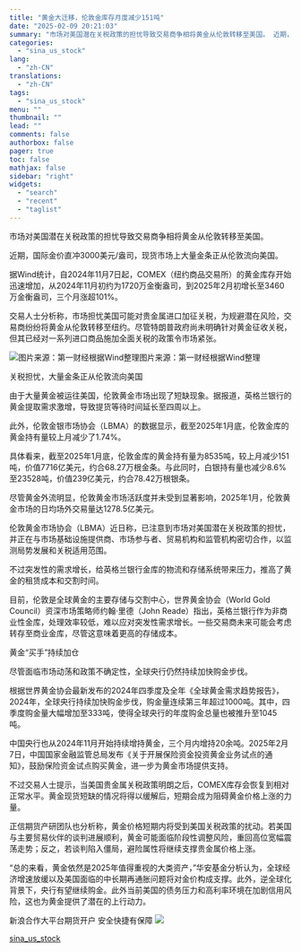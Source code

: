 ```yaml
---
title: "黄金大迁移，伦敦金库存月度减少151吨"
date: "2025-02-09 20:21:03"
summary: "市场对美国潜在关税政策的担忧导致交易商争相将黄金从伦敦转移至美国。 近期，国际..."
categories:
  - "sina_us_stock"
lang:
  - "zh-CN"
translations:
  - "zh-CN"
tags:
  - "sina_us_stock"
menu: ""
thumbnail: ""
lead: ""
comments: false
authorbox: false
pager: true
toc: false
mathjax: false
sidebar: "right"
widgets:
  - "search"
  - "recent"
  - "taglist"
---
```


市场对美国潜在关税政策的担忧导致交易商争相将黄金从伦敦转移至美国。

近期，国际金价直冲3000美元/盎司，现货市场上大量金条正从伦敦流向美国。

据Wind统计，自2024年11月7日起，COMEX（纽约商品交易所）的黄金库存开始迅速增加，从2024年11月初约为1720万金衡盎司，到2025年2月初增长至3460万金衡盎司，三个月涨超101%。

交易人士分析称，市场担忧美国可能对贵金属进口加征关税，为规避潜在风险，交易商纷纷将黄金从伦敦转移至纽约。尽管特朗普政府尚未明确针对黄金征收关税，但其已经对一系列进口商品施加全面关税的政策令市场紧张。

![图片来源：第一财经根据Wind整理](//n.sinaimg.cn/sinakd20250209s/372/w740h432/20250209/f6bb-7c04bb61dc37af39fafb17b711a4c9ff.jpg)图片来源：第一财经根据Wind整理

关税担忧，大量金条正从伦敦流向美国

由于大量黄金被运往美国，伦敦黄金市场出现了短缺现象。据报道，英格兰银行的黄金提取需求激增，导致提货等待时间延长至四周以上。

此外，伦敦金银市场协会（LBMA）的数据显示，截至2025年1月底，伦敦金库的黄金持有量较上月减少了1.74%。

具体看来，截至2025年1月底，伦敦金库的黄金持有量为8535吨，较上月减少151吨，价值7716亿美元，约合68.27万根金条。与此同时，白银持有量也减少8.6%至23528吨，价值239亿美元，约合78.42万根银条。

尽管黄金外流明显，伦敦黄金市场活跃度并未受到显著影响，2025年1月，伦敦黄金市场的日均场外交易量达1278.5亿美元。

伦敦黄金市场协会（LBMA）近日称，已注意到市场对美国潜在关税政策的担忧，并正在与市场基础设施提供商、市场参与者、贸易机构和监管机构密切合作，以监测局势发展和关税适用范围。

不过突发性的需求增长，给英格兰银行金库的物流和存储系统带来压力，推高了黄金的租赁成本和交割时间。

目前，伦敦是全球黄金的主要存储与交割中心，世界黄金协会（World Gold Council）资深市场策略师约翰·里德（John Reade）指出，英格兰银行作为非商业性金库，处理效率较低，难以应对突发性需求增长。一些交易商未来可能会考虑转存至商业金库，尽管这意味着更高的存储成本。

黄金“买手”持续加仓

尽管面临市场动荡和政策不确定性，全球央行仍然持续加快购金步伐。

根据世界黄金协会最新发布的2024年四季度及全年《全球黄金需求趋势报告》，2024年，全球央行持续加快购金步伐，购金量连续第三年超过1000吨。其中，四季度购金量大幅增加至333吨，使得全球央行的年度购金总量也被推升至1045吨。

中国央行也从2024年11月开始持续增持黄金，三个月内增持20余吨。2025年2月7日，中国国家金融监管总局发布《关于开展保险资金投资黄金业务试点的通知》，鼓励保险资金试点购买黄金，进一步为黄金市场提供支持。

不过交易人士提示，当美国贵金属关税政策明朗之后，COMEX库存会恢复到相对正常水平。黄金现货短缺的情况将得以缓解后，短期会成为阻碍黄金价格上涨的力量。

正信期货产研团队也分析称，黄金价格短期内将受到美国关税政策的扰动。若美国与主要贸易伙伴的谈判进展顺利，黄金可能面临阶段性调整风险，重回高位宽幅震荡走势；反之，若谈判陷入僵局，避险属性将继续支撑贵金属价格上涨。

“总的来看，黄金依然是2025年值得重视的大类资产，”华安基金分析认为，全球经济增速放缓以及美国面临的中长期再通胀问题将对金价构成支撑。此外，逆全球化背景下，央行有望继续购金。此外当前美国的债务压力和高利率环境在加剧信用风险，这也为黄金提供了潜在的上行动力。


新浪合作大平台期货开户 安全快捷有保障
![](https://n.sinaimg.cn/finance/transform/340/w170h170/20220415/bd6a-a2376d5226aaa796dfdca62b1d9b1fcb.png)

[sina_us_stock](https://finance.sina.com.cn/roll/2025-02-09/doc-ineiwvfw7813311.shtml)
